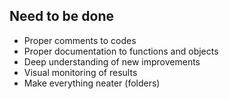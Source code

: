 ## Need to be done
* Proper comments to codes
* Proper documentation to functions and objects
* Deep understanding of new improvements
* Visual monitoring of results
* Make everything neater (folders)